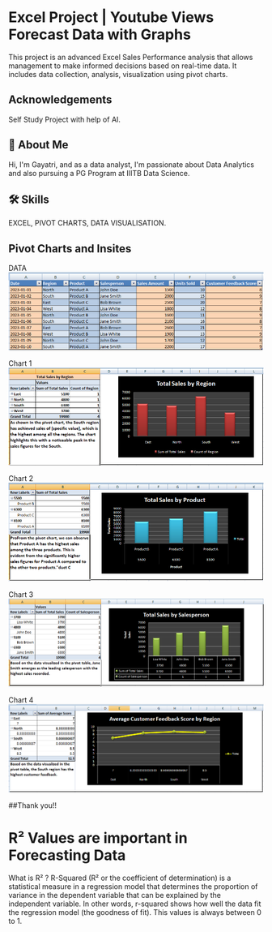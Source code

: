 
# Excel Project | Youtube Views Forecast Data with Graphs

This project is an advanced Excel Sales Performance analysis that allows management to make informed decisions based on real-time data. It includes data collection, analysis, visualization using pivot charts.

## Acknowledgements
Self Study Project with help of AI.


## 🚀 About Me
Hi, I'm Gayatri, and  as a data analyst, I'm  passionate about Data Analytics and also pursuing a PG Program at IIITB Data Science. 


## 🛠 Skills
EXCEL, PIVOT CHARTS, DATA VISUALISATION.


## Pivot Charts and Insites

DATA
![App Screenshot](https://github.com/GayatriBhinge/Sales_Performance_Analysis/blob/main/1.PNG)


Chart 1
![App Screenshot](https://github.com/GayatriBhinge/Sales_Performance_Analysis/blob/main/2.PNG)


Chart 2
![App Screenshot](https://github.com/GayatriBhinge/Sales_Performance_Analysis/blob/main/3.PNG)


Chart 3
![App Screenshot](https://github.com/GayatriBhinge/Sales_Performance_Analysis/blob/main/4.PNG)


Chart 4
![App Screenshot](https://github.com/GayatriBhinge/Sales_Performance_Analysis/blob/main/5.PNG)

##Thank you!!

# R² Values are important in Forecasting Data
What is R² ?
R-Squared (R² or the coefficient of determination) is a statistical measure in a regression model that determines the proportion of variance in the dependent variable that can be explained by the independent variable. In other words, r-squared shows how well the data fit the regression model (the goodness of fit). This values is always between 0 to 1.

